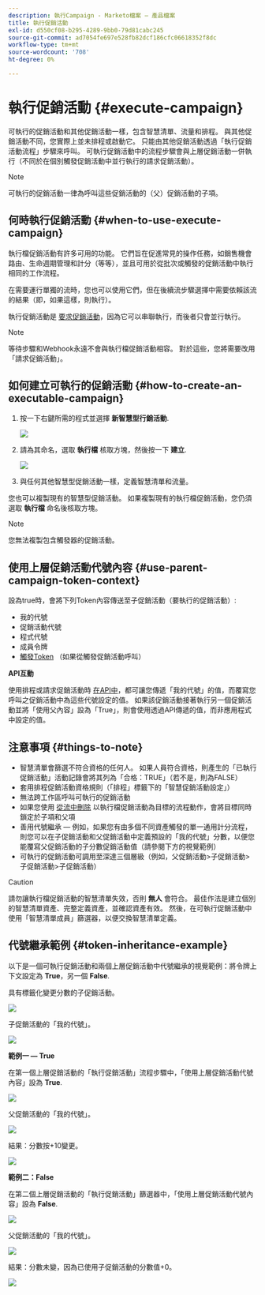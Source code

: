 ```yaml
---
description: 執行Campaign - Marketo檔案 — 產品檔案
title: 執行促銷活動
exl-id: d550cf08-b295-4289-9bb0-79d81cabc245
source-git-commit: ad7054fe697e528fb82dcf186cfc06618352f8dc
workflow-type: tm+mt
source-wordcount: '708'
ht-degree: 0%

---
```


# 執行促銷活動 {#execute-campaign}

可執行的促銷活動和其他促銷活動一樣，包含智慧清單、流量和排程。 與其他促銷活動不同，您實際上並未排程或啟動它。 只能由其他促銷活動透過「執行促銷活動流程」步驟來呼叫。 可執行促銷活動中的流程步驟會與上層促銷活動一併執行（不同於在個別觸發促銷活動中並行執行的請求促銷活動）。

>[!NOTE]
>
>可執行的促銷活動一律為呼叫這些促銷活動的（父）促銷活動的子項。

## 何時執行促銷活動 {#when-to-use-execute-campaign}

執行檔促銷活動有許多可用的功能。 它們旨在促進常見的操作任務，如銷售機會路由、生命週期管理和計分（等等），並且可用於從批次或觸發的促銷活動中執行相同的工作流程。

在需要運行單獨的流時，您也可以使用它們，但在後續流步驟選擇中需要依賴該流的結果（即，如果這樣，則執行）。

執行促銷活動是 [要求促銷活動](/help/marketo/product-docs/core-marketo-concepts/smart-campaigns/flow-actions/request-campaign.md)，因為它可以串聯執行，而後者只會並行執行。

>[!NOTE]
>
>等待步驟和Webhook永遠不會與執行檔促銷活動相容。 對於這些，您將需要改用「請求促銷活動」。

## 如何建立可執行的促銷活動 {#how-to-create-an-executable-campaign}

1. 按一下右鍵所需的程式並選擇 **新智慧型行銷活動**.

   ![](assets/execute-campaign-1.png)

1. 請為其命名，選取 **執行檔** 核取方塊，然後按一下 **建立**.

   ![](assets/execute-campaign-2.png)

1. 與任何其他智慧型促銷活動一樣，定義智慧清單和流量。

您也可以複製現有的智慧型促銷活動。 如果複製現有的執行檔促銷活動，您仍須選取 **執行檔** 命名後核取方塊。

>[!NOTE]
>
>您無法複製包含觸發器的促銷活動。

## 使用上層促銷活動代號內容 {#use-parent-campaign-token-context}

設為true時，會將下列Token內容傳送至子促銷活動（要執行的促銷活動）:

* 我的代號
* 促銷活動代號
* 程式代號
* 成員令牌
* [觸發Token](/help/marketo/product-docs/marketo-sales-insight/msi-for-salesforce/features/tabs-in-the-msi-panel/interesting-moments/trigger-tokens-for-interesting-moments.md) （如果從觸發促銷活動呼叫）

**API互動**

使用排程或請求促銷活動時 [在API中](https://developers.marketo.com/rest-api/assets/smart-campaigns/#batch)，都可讓您傳遞「我的代號」的值，而覆寫您呼叫之促銷活動中為這些代號設定的值。 如果該促銷活動接著執行另一個促銷活動並將「使用父內容」設為「True」，則會使用透過API傳遞的值，而非應用程式中設定的值。

## 注意事項 {#things-to-note}

* 智慧清單會篩選不符合資格的任何人。 如果人員符合資格，則產生的「已執行促銷活動」活動記錄會將其列為「合格：TRUE」（若不是，則為FALSE）
* 套用排程促銷活動資格規則（「排程」標籤下的「智慧促銷活動設定」）
* 無法跨工作區呼叫可執行的促銷活動
* 如果您使用 [從流中刪除](/help/marketo/product-docs/core-marketo-concepts/smart-campaigns/flow-actions/remove-from-flow.md) 以執行檔促銷活動為目標的流程動作，會將目標同時鎖定於子項和父項
* 善用代號繼承 — 例如，如果您有由多個不同資產觸發的單一通用計分流程，則您可以在子促銷活動和父促銷活動中定義預設的「我的代號」分數，以便您能覆寫父促銷活動的子分數促銷活動值（請參閱下方的視覺範例）
* 可執行的促銷活動可調用至深達三個層級（例如，父促銷活動>子促銷活動>子促銷活動>子促銷活動）

>[!CAUTION]
>
>請勿讓執行檔促銷活動的智慧清單失效，否則 **無人** 會符合。 最佳作法是建立個別的智慧清單資產、完整定義資產，並確認資產有效。 然後，在可執行促銷活動中使用「智慧清單成員」篩選器，以便交換智慧清單定義。

## 代號繼承範例 {#token-inheritance-example}

以下是一個可執行促銷活動和兩個上層促銷活動中代號繼承的視覺範例：將令牌上下文設定為 **True**，另一個 **False**.

具有標籤化變更分數的子促銷活動。

![](assets/execute-campaign-3.png)

子促銷活動的「我的代號」。

![](assets/execute-campaign-4.png)

**範例一 — True**

在第一個上層促銷活動的「執行促銷活動」流程步驟中，「使用上層促銷活動代號內容」設為 **True**.

![](assets/execute-campaign-5.png)

父促銷活動的「我的代號」。

![](assets/execute-campaign-6.png)

結果：分數按+10變更。

![](assets/execute-campaign-7.png)

**範例二：False**

在第二個上層促銷活動的「執行促銷活動」篩選器中，「使用上層促銷活動代號內容」設為 **False**.

![](assets/execute-campaign-8.png)

父促銷活動的「我的代號」。

![](assets/execute-campaign-9.png)

結果：分數未變，因為已使用子促銷活動的分數值+0。

![](assets/execute-campaign-10.png)

